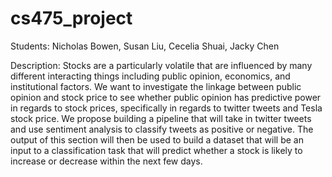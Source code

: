 # cs475_project
Students:
Nicholas Bowen, Susan Liu, Cecelia Shuai, Jacky Chen

Description:
Stocks are a particularly volatile that are influenced by many different interacting things including public opinion, economics, and
institutional factors. We want to investigate the linkage between public opinion and stock price to see whether public opinion has predictive
power in regards to stock prices, specifically in regards to twitter tweets and Tesla stock price. We propose building a pipeline that will
take in twitter tweets and use sentiment analysis to classify tweets as positive or negative. The output of this section will then be used to
build a dataset that will be an input to a classification task that will predict whether a stock is likely to increase or decrease within the next
few days.
